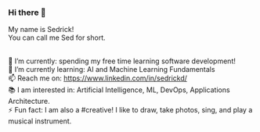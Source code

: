 ### Hi there 👋

My name is Sedrick!
<br>You can call me Sed for short.

<br>🔭 I’m currently: spending my free time learning software development!
<br>📌 I’m currently learning: AI and Machine Learning Fundamentals
<br>📫 Reach me on: https://www.linkedin.com/in/sedrickd/
<br>📚 I am interested in: Artificial Intelligence, ML, DevOps, Applications Architecture.
<br>⚡ Fun fact: I am also a #creative! I like to draw, take photos, sing, and play a musical instrument.

